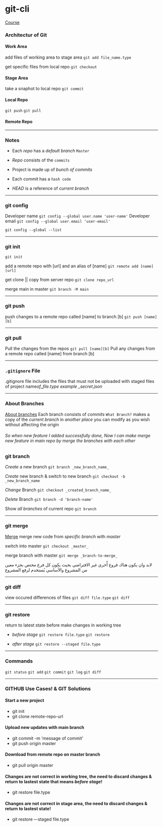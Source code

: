 # git-cli

[Course](https://www.youtube.com/watch?v=Q5Eb3jBvFEE&list=PL_aOZuct6oAogr4UMkWddU7leOXw0QKJS)

### Architectur of Git


#### Work Area


add files of working area to stage area
`git add file_name.type`

get specific files from local repo
`git checkout`

#### Stage Area


take a snaphot to local repo
`git commit`

#### Local Repo



`git push`
`git pull`

#### Remote Repo


---

### Notes



- Each _repo_ has a _default branch_ `Master`

- _Repo_ consists of the `commits`
- Project is made up of _bunch of commits_

- Each commit has a `hash code`
- _HEAD_ is a reference of _current branch_

---


### git config


Developer name
`git config --global user.name 'user-name'`
Developer email
`git config --global user.email 'user-email'`

`git config --global --list`

- - -
### git init

`git init`

add a remote repo with [url] and an alias of [name]
`git remote add [name][url]`

get clone || copy from server repo
`git clone repo_url`

merge main in master
`git branch -M main`

- - -
### git push

push changes to a remote repo called [name] to branch [b]
`git push [name][b]`

- - -
### git pull


Pull the changes from the repos
`git pull [name][b]`
Pull any changes from a remote repo called [name] from branch [b]

<!-- ###### _before make `pull req` you should commit your changes_ -->


- - -
### `.gitignore` File


.gitignore file includes the files that must not be uploaded with staged files of project
name*of_file.type example \_secret.json*

---

### About Branches


[About branches](https://www.youtube.com/watch?v=WtCXZoQqVzI&list=PL_aOZuct6oAogr4UMkWddU7leOXw0QKJS&index=4)
Each branch consists of _commits_
`What Branch?` makes a copy of the _current branch_ in _another place_ you can modify as you wish without affecting the origin

###### _So when new feature I added successfully done, Now I can make merge new feature in main repo by merge the branches with each other_

### git branch


_Create_ a new branch
`git branch _new_branch_name_`

_Create_ new branch & switch to new branch
`git checkout -b _new_branch_name`

_Change_ Branch
`git checkout _created_branch_name_`

_Delete_ Branch
`git branch -d 'branch-name'`

Show _all branches_ of current repo
`git branch`

---

### git merge


[Merge](https://www.youtube.com/watch?v=74ZuPrgzRpE)
merge new code from _specific branch_ with _master_

switch into master
`git checkout _master_`

merge branch with master
`git merge _branch-to-merge_`

لابد وان يكون هناك فروع أٌخري غير الافتراضي بحيث يكون كل فرع مختص بجزء معين من المشروع
والأساسي يُستخدم لرفع المشروع


---
### git diff

view occured differences of files
`git diff file.type` `git diff`

---

### git restore

return to latest state before make changes in working tree

- _before stage_ `git restore file.type` `git restore`

- _after stage_ `git restore --staged file.type`

---


<!--

#### Notes:
git commit -am 'Message of Commit'

--- -->


### Commands


`git status` `git add` `git commit` `git log` `git diff`


---

### GITHUB Use Cases! & GIT Solutions

#### Start a new project

- git init
- git clone remote-repo-url

#### Upload new updates with main branch

- git commit -m ‘message of commit’
- git push origin master

#### Download from remote repo on master branch

- git pull origin master

#### Changes are not correct in working tree, the need to discard changes & return to lastest state that means _before stage_!

  <!-- _Minus means something deleted, Plus means something added_ -->

<!-- - git diff file.type -->

- git restore file.type

#### Changes are not correct in stage area, the need to discard changes & return to lastest state!

<!-- - git diff file.type -->

- git restore –-staged file.type



